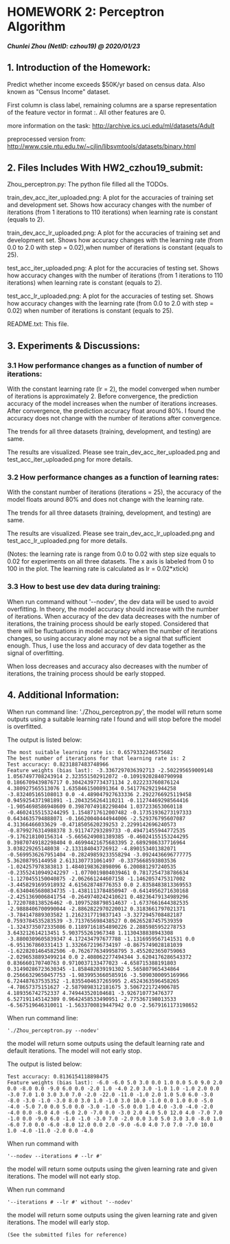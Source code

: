 # HOMEWORK 2: Perceptron Algorithm
##### Chunlei Zhou (NetID: czhou19) @ 2020/01/23



## 1. Introduction of the Homework: 

Predict whether income exceeds $50K/yr based on census data. Also known as "Census Income" dataset.

First column is class label, remaining columns are a sparse representation
of the feature vector in format <feature>:<value>.  All other features are 0.

more information on the task:
http://archive.ics.uci.edu/ml/datasets/Adult

preprocessed version from:
http://www.csie.ntu.edu.tw/~cjlin/libsvmtools/datasets/binary.html



## 2. Files Includes With HW2_czhou19_submit:

Zhou_perceptron.py: The python file filled all the TODOs.

train_dev_acc_iter_uploaded.png: A plot for the accuracies of training set and development set. Shows how accuracy changes with the number of iterations (from 1 iterations to 110 iterations) when learning rate is constant (equals to 2).

train_dev_acc_lr_uploaded.png: A plot for the accuracies of training set and development set. Shows how accuracy changes with the learning rate (from 0.0 to 2.0 with step = 0.02),when number of iterations is constant (equals to 25).

test_acc_iter_uploaded.png: A plot for the accuracies of testing set. Shows how accuracy changes with the number of iterations (from 1 iterations to 110 iterations) when learning rate is constant (equals to 2).

test_acc_lr_uploaded.png: A plot for the accuracies of testing set. Shows how accuracy changes with the learning rate (from 0.0 to 2.0 with step = 0.02) when number of iterations is constant (equals to 25).

README.txt: This file.



## 3. Experiments & Discussions:

### 3.1 How performance changes as a function of number of iterations:

With the constant learning rate (lr = 2), the model converged when number of iterations is approximately 2. Before convergence, the prediction accuracy of the model increases when the number of iterations increases. After convergence, the prediction accuracy float around 80%. I found the accuracy does not change with the number of iterations after convergence.

The trends for all three datasets (training, development, and testing) are same.

The results are visualized. Please see train_dev_acc_iter_uploaded.png and test_acc_iter_uploaded.png for more details.


### 3.2 How performance changes as a function of learning rates:

With the constant number of iterations (iterations = 25), the accuracy of the model floats around 80% and does not change with the learning rate.

The trends for all three datasets (training, development, and testing) are same.

The results are visualized. Please see train_dev_acc_lr_uploaded.png and test_acc_lr_uploaded.png for more details.

(Notes: the learning rate is range from 0.0 to 0.02 with step size equals to 0.02 for experiments on all three datasets. The x axis is labeled from 0 to 100 in the plot. The learning rate is calculated as lr = 0.02*xtick)


### 3.3 How to best use dev data during training:

When run command without '--nodev', the dev data will be used to avoid overfitting. In theory, the model accuracy should increase with the number of iterations. When accuracy of the dev data decreases with the number of iterations, the training process should be early stoped. Considered that there will be fluctuations in model accuracy when the number of iterations changes, so using accuracy alone may not be a signal that sufficient enough. Thus, I use the loss and accuracy of dev data together as the signal of overfitting.

When loss decreases and accuracy also decreases with the number of iterations, the training process should be early stopped.



## 4. Additional Information:

When run command line: './Zhou_perceptron.py', the model will return some outputs using a suitable learning rate I found and will stop before the model is overfitted.

The output is listed below:
	
	The most suitable learning rate is: 0.6579332246575682 
	The best number of iterations for that learning rate is: 2
	Test accuracy: 0.8231887483748966
	Feature weights (bias last): -3.3367297036392713 -2.502295659009148 1.0567497708243914 2.323551502912072 -0.10919202840790998 0.1866709439876717 0.30424397734371134 2.022233760876124 4.380927565513076 1.6358461500891364 0.5417762921944258 -3.832405165108013 0.0 -4.489047927633336 2.2922766925119458 0.9459254371981891 -1.2043256264110211 -0.11274469298564416 -1.9054698586948609 0.39870749182298404 1.037233653060118 -0.46024155153244295 1.1548717612007482 -0.17351936273197333 0.6434635794888071 -0.16620040444944006 -2.529376795607087 4.31366466033629 -0.4718505620239253 2.2299142696240573 -0.8799276314988378 3.911747293289733 -0.49471455944772535 -9.176218100156314 -5.6656249081389385 -0.46024155153244295 0.39870749182298404 0.46994421675683395 2.6892986337716964 3.038229265148038 -2.133184043726912 -4.890153401382071 -0.5699536267951404 -0.28249859233558294 -3.0924436696777775 5.36208795144958 2.6131307731061497 -0.3375668593803536 -1.024257978383813 1.4840198362898096 6.200881297240535 -0.23552410949242297 -1.0770019804039461 0.7817254738786634 -1.1270455150040875 -2.062661244607158 -1.1462057475317002 -3.4458291695918932 4.615628748776353 0.0 2.8358483813369553 -0.6340465680834735 -1.4381113784850947 -0.6414956271630168 -2.4251369006841754 -0.2649740242410621 0.48236479134989296 1.7220788138526462 -0.10975288798514637 -1.6737661644382535 -2.9888406700990044 -2.8862822970220012 0.3183661797021371 -3.784147889303582 1.2162317719837143 -3.3272945708482187 0.7593784535283539 -3.713765698438527 0.06265287457539359 -1.3243735072335086 0.11897161854890226 2.2885985952278753 3.643212614213451 5.903755261967348 1.1130438838943308 -3.8800309605839347 4.172434797677788 -1.1316959567141531 0.0 -6.951367860331413 1.3326672196734197 -0.8675749028181039 -1.6228201464582506 -0.7626776349958795 3.4552023650759063 -2.0296538893499214 0.0 2.408062277494344 3.6204176286543372 0.836660170740763 0.9710037133477023 -4.658715388191803 0.31490286723630345 -1.858482039191302 5.565807965434864 0.25666329650457753 -1.9839953660585916 -3.5090300095169966 6.724487637535352 -1.8355404637265995 2.4524363596458265 -4.78657375151627 -2.5879898312181675 3.5067221724906785 4.189356742752337 4.749443520104681 -3.926710773476377 6.527191145142389 0.9642458533490951 -2.775367198013533 -6.567519646310011 -1.5633700819447942 0.0 -2.5679161173198652 
	

When run command line: 

	'./Zhou_perceptron.py --nodev'
the model will return some outputs using the default learning rate and default iterations. The model will not early stop.

The output is listed below:

	Test accuracy: 0.8136154118898475
	Feature weights (bias last): -6.0 -6.0 5.0 3.0 0.0 1.0 0.0 5.0 9.0 2.0 0.0 -8.0 0.0 -9.0 6.0 0.0 -2.0 1.0 -4.0 2.0 3.0 -1.0 1.0 -1.0 2.0 0.0 -3.0 7.0 1.0 3.0 3.0 7.0 -2.0 -22.0 -11.0 -1.0 2.0 1.0 5.0 6.0 -3.0 -8.0 -3.0 -1.0 -3.0 8.0 3.0 1.0 -1.0 3.0 10.0 -1.0 0.0 1.0 0.0 -5.0 -4.0 -5.0 7.0 0.0 5.0 0.0 -3.0 -1.0 -5.0 0.0 1.0 4.0 -3.0 -4.0 -2.0 -4.0 0.0 -8.0 4.0 -6.0 2.0 -7.0 0.0 -3.0 2.0 4.0 5.0 12.0 4.0 -7.0 7.0 -1.0 0.0 -9.0 6.0 -1.0 -1.0 -3.0 7.0 -2.0 0.0 3.0 5.0 3.0 3.0 -8.0 1.0 -6.0 7.0 0.0 -6.0 -8.0 12.0 0.0 2.0 -9.0 -6.0 4.0 7.0 7.0 -7.0 10.0 1.0 -4.0 -11.0 -2.0 0.0 -4.0

When run command with 

	'--nodev --iterations # --lr #'
the model will return some outputs using the given learning rate and given iterations. The model will not early stop.

When run command 

	'--iterations # --lr #' without '--nodev'
the model will return some outputs using the given learning rate and given iterations. The model will early stop.


	(See the submitted files for reference)

